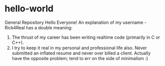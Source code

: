 # hello-world
General Repository
Hello Everyone!
An explanation of my username - Rick4Real has a double meaning:
1. The thrust of my career has been writing realtime code (primarily in C or C++).
2. I try to keep it real in my personal and professional life also. Never submitted an inflated resume and never over billed a client.  Actually have the opposite problem; tend to err on the side of minimalism :)
